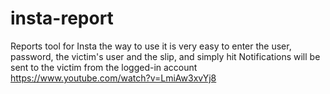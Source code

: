 # insta-report
Reports tool for Insta the way to use it is very easy to enter the user, password, the victim's user and the slip, and simply hit Notifications will be sent to the victim from the logged-in account
https://www.youtube.com/watch?v=LmiAw3xvYj8
